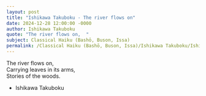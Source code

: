 ```yaml
---
layout: post
title: "Ishikawa Takuboku - The river flows on"
date: 2024-12-28 12:00:00 -0000
author: Ishikawa Takuboku
quote: "The river flows on,  "
subject: Classical Haiku (Bashō, Buson, Issa)
permalink: /Classical Haiku (Bashō, Buson, Issa)/Ishikawa Takuboku/Ishikawa Takuboku - The river flows on
---
```


The river flows on,  
Carrying leaves in its arms,  
Stories of the woods.

- Ishikawa Takuboku
